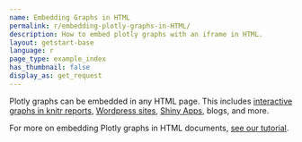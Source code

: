 ```yaml
---
name: Embedding Graphs in HTML
permalink: r/embedding-plotly-graphs-in-HTML/
description: How to embed plotly graphs with an iframe in HTML.
layout: getstart-base
language: r
page_type: example_index
has_thumbnail: false
display_as: get_request
---
```


<div class="content-box">
<p>Plotly graphs can be embedded in any HTML page. This includes <a href="http://blog.plot.ly/post/106630252117/plot-with-ggplot2-and-plotly-within-knitr-reports">interactive graphs in knitr reports</a>, <a href="https://wordpress.org/plugins/wp-plotly">Wordpress sites</a>, <a href="https://github.com/chriddyp/plotly-shiny">Shiny Apps</a>, blogs, and more.</p>

<p>For more on embedding Plotly graphs in HTML documents, <a href="https://plot.ly/how-to-embed-plotly-graphs-in-websites">see our tutorial</a>.</p>
</div>